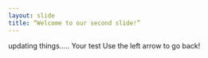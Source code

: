 ```yaml
---
layout: slide
title: “Welcome to our second slide!”
---
```

updating things.....
Your test
Use the left arrow to go back!

